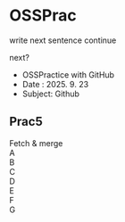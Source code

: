 # OSSPrac


write  next sentence continue

next?

- OSSPractice with GitHub
- Date : 2025. 9. 23
- Subject: Github

## Prac5
Fetch & merge  
A  
B  
C  
D  
E  
F  
G  